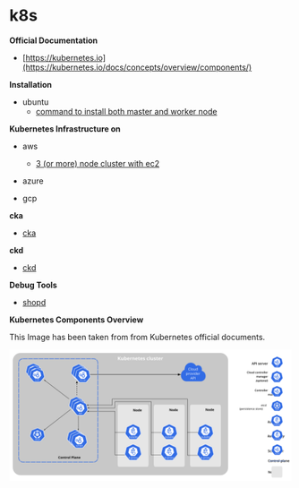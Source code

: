# k8s

**Official Documentation**
- [https://kubernetes.io](https://kubernetes.io/docs/concepts/overview/components/)

**Installation**
- ubuntu
    - [command to install both master and worker node](./kubernetes-1-31-installation.md)

**Kubernetes Infrastructure on**
- aws
    - [3 (or more) node cluster with ec2](./infrastructure/aws/ec2/README.md)
- azure

- gcp

**cka**

- [cka](./README-cka.md)

**ckd**

- [ckd](./README-ckd.md)

**Debug Tools**

- [shopd](https://github.com/jpetazzo/shpod)

**Kubernetes Components Overview**

This Image has been taken from from Kubernetes official documents.

![Screenshot of a comment on a GitHub issue showing an image, added in the Markdown, of an Octocat smiling and raising a tentacle.](./components-of-kubernetes.svg)
